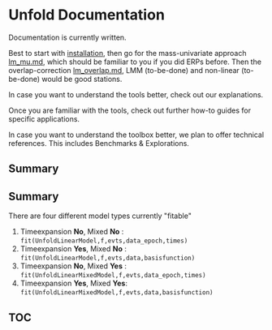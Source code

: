 # Unfold Documentation
Documentation is currently written.

Best to start with [installation](@Ref), then go for the mass-univariate approach [lm_mu.md](@Ref), which should be familiar to you if you did ERPs before. Then the overlap-correction [lm_overlap.md](@Ref), LMM (to-be-done) and non-linear (to-be-done) would be good stations.

In case you want to understand the tools better, check out our explanations.

Once you are familiar with the tools, check out further how-to guides for specific applications.

In case you want to understand the toolbox better, we plan to offer technical references. This includes Benchmarks & Explorations.

## Summary


## Summary
There are four different model types currently "fitable"

1. Timeexpansion **No**, Mixed **No**  : `fit(UnfoldLinearModel,f,evts,data_epoch,times)`
1. Timeexpansion **Yes**, Mixed **No** : `fit(UnfoldLinearModel,f,evts,data,basisfunction)`
1. Timeexpansion **No**, Mixed **Yes** : `fit(UnfoldLinearMixedModel,f,evts,data_epoch,times)`
1. Timeexpansion **Yes**, Mixed **Yes**: `fit(UnfoldLinearMixedModel,f,evts,data,basisfunction)`




## TOC
```@contents
```

